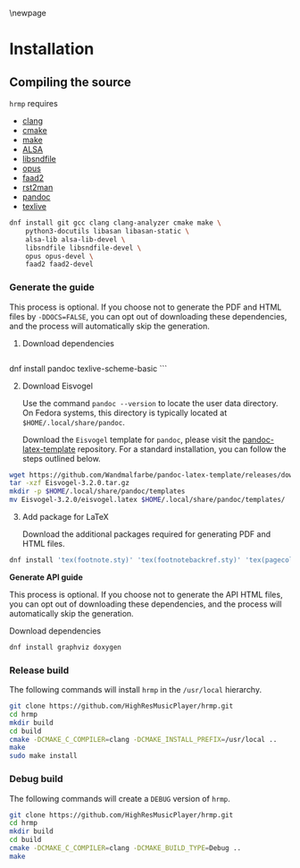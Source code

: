 \newpage

# Installation

## Compiling the source

`hrmp` requires

* [clang](https://clang.llvm.org/)
* [cmake](https://cmake.org)
* [make](https://www.gnu.org/software/make/)
* [ALSA](https://www.alsa-project.org/wiki/Main_Page)
* [libsndfile](https://libsndfile.github.io/libsndfile/)
* [opus](https://github.com/xiph/opus)
* [faad2](https://github.com/knik0/faad2)
* [rst2man](https://docutils.sourceforge.io/)
* [pandoc](https://pandoc.org/)
* [texlive](https://www.tug.org/texlive/)

```sh
dnf install git gcc clang clang-analyzer cmake make \
    python3-docutils libasan libasan-static \
    alsa-lib alsa-lib-devel \
    libsndfile libsndfile-devel \
    opus opus-devel \
    faad2 faad2-devel
```

### Generate the guide

This process is optional. If you choose not to generate the PDF and HTML files by `-DDOCS=FALSE`, you can opt out of downloading these dependencies, and the process will automatically skip the generation.

1. Download dependencies

    ``` sh
dnf install pandoc texlive-scheme-basic
    ```

2. Download Eisvogel

    Use the command `pandoc --version` to locate the user data directory. On Fedora systems, this directory is typically located at `$HOME/.local/share/pandoc`.

    Download the `Eisvogel` template for `pandoc`, please visit the [pandoc-latex-template](https://github.com/Wandmalfarbe/pandoc-latex-template) repository. For a standard installation, you can follow the steps outlined below.

```sh
wget https://github.com/Wandmalfarbe/pandoc-latex-template/releases/download/v3.2.0/Eisvogel-3.2.0.tar.gz
tar -xzf Eisvogel-3.2.0.tar.gz
mkdir -p $HOME/.local/share/pandoc/templates
mv Eisvogel-3.2.0/eisvogel.latex $HOME/.local/share/pandoc/templates/
```

3. Add package for LaTeX

    Download the additional packages required for generating PDF and HTML files.

```sh
dnf install 'tex(footnote.sty)' 'tex(footnotebackref.sty)' 'tex(pagecolor.sty)' 'tex(hardwrap.sty)' 'tex(mdframed.sty)' 'tex(sourcesanspro.sty)' 'tex(ly1enc.def)' 'tex(sourcecodepro.sty)' 'tex(titling.sty)' 'tex(csquotes.sty)' 'tex(zref-abspage.sty)' 'tex(needspace.sty)' 'tex(selnolig.sty)'
```

**Generate API guide**

This process is optional. If you choose not to generate the API HTML files, you can opt out of downloading these dependencies, and the process will automatically skip the generation.

Download dependencies

```sh
dnf install graphviz doxygen
```

### Release build

The following commands will install `hrmp` in the `/usr/local` hierarchy.

```sh
git clone https://github.com/HighResMusicPlayer/hrmp.git
cd hrmp
mkdir build
cd build
cmake -DCMAKE_C_COMPILER=clang -DCMAKE_INSTALL_PREFIX=/usr/local ..
make
sudo make install
```

### Debug build

The following commands will create a `DEBUG` version of `hrmp`.

```sh
git clone https://github.com/HighResMusicPlayer/hrmp.git
cd hrmp
mkdir build
cd build
cmake -DCMAKE_C_COMPILER=clang -DCMAKE_BUILD_TYPE=Debug ..
make
```
